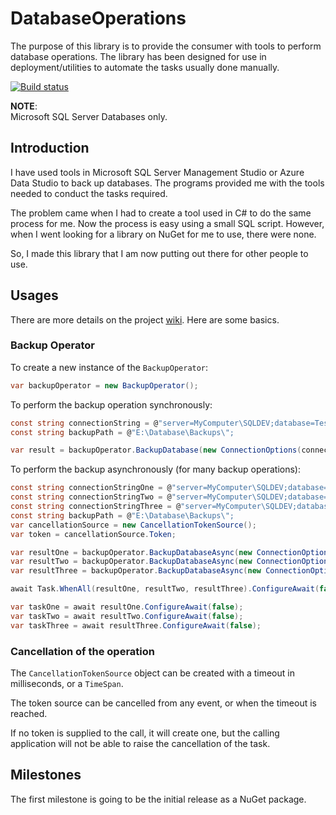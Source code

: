 # DatabaseOperations

The purpose of this library is to provide the consumer with tools to perform database operations.  The library has been designed for use in deployment/utilities to automate the tasks usually done manually.

[![Build status](https://dev.azure.com/DaeerProjects/DatabaseOperations/_apis/build/status/DatabaseOperations)](https://dev.azure.com/DaeerProjects/DatabaseOperations/_build/latest?definitionId=10)

**NOTE**:<br />
Microsoft SQL Server Databases only.

## Introduction

I have used tools in Microsoft SQL Server Management Studio or Azure Data Studio to back up databases.  The programs provided me with the tools needed to conduct the tasks required.

The problem came when I had to create a tool used in C# to do the same process for me. Now the process is easy using a small SQL script. However, when I went looking for a library on NuGet for me to use, there were none.

So, I made this library that I am now putting out there for other people to use.

## Usages

There are more details on the project [wiki](https://github.com/daeer73/DatabaseOperations/wiki).  Here are some basics.

### Backup Operator

To create a new instance of the `BackupOperator`:

```csharp
var backupOperator = new BackupOperator();
```

To perform the backup operation synchronously:

```csharp
const string connectionString = @"server=MyComputer\SQLDEV;database=TestDatabase;Integrated Security=SSPI;Connect Timeout=5;";
const string backupPath = @"E:\Database\Backups\";

var result = backupOperator.BackupDatabase(new ConnectionOptions(connectionString, backupPath));
```

To perform the backup asynchronously (for many backup operations):

```csharp
const string connectionStringOne = @"server=MyComputer\SQLDEV;database=DatabaseOne;Integrated Security=SSPI;Connect Timeout=5;";
const string connectionStringTwo = @"server=MyComputer\SQLDEV;database=DatabaseTwo;Integrated Security=SSPI;Connect Timeout=5;";
const string connectionStringThree = @"server=MyComputer\SQLDEV;database=DatabaseTwo;Integrated Security=SSPI;Connect Timeout=5;";
const string backupPath = @"E:\Database\Backups\";
var cancellationSource = new CancellationTokenSource();
var token = cancellationSource.Token;

var resultOne = backupOperator.BackupDatabaseAsync(new ConnectionOptions(connectionStringOne, backupPath), token);
var resultTwo = backupOperator.BackupDatabaseAsync(new ConnectionOptions(connectionStringTwo, backupPath), token);
var resultThree = backupOperator.BackupDatabaseAsync(new ConnectionOptions(connectionStringThree, backupPath), token);

await Task.WhenAll(resultOne, resultTwo, resultThree).ConfigureAwait(false);

var taskOne = await resultOne.ConfigureAwait(false);
var taskTwo = await resultTwo.ConfigureAwait(false);
var taskThree = await resultThree.ConfigureAwait(false);
```

### Cancellation of the operation

The `CancellationTokenSource` object can be created with a timeout in milliseconds, or a `TimeSpan`.

The token source can be cancelled from any event, or when the timeout is reached.

If no token is supplied to the call, it will create one, but the calling application will not be able to raise the cancellation of the task.

## Milestones

The first milestone is going to be the initial release as a NuGet package.
